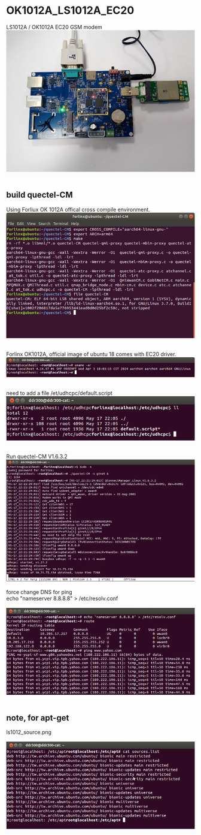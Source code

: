 # OK1012A_LS1012A_EC20
LS1012A / OK1012A EC20  GSM modem
<br>
![pic](pic/ok1012.jpg)<br>
<br>
## build quectel-CM
Using Forliux OK 1012A offical cross compile environment.
<br>
![pic](pic/ls1012_0.png)<br>
<br>


Forlinx OK1012A, official image of ubuntu 18 comes with EC20 driver.
<br>
![pic](pic/ls1012_a.png)<br>
<br>

need to add a file
/et/udhcpc/default.script
<br>
![pic](pic/udhcpc_ls1012.png)<br>
<br>

Run quectel-CM V1.6.3.2
<br>
![pic](pic/ls1012c.png)<br>
<br>
force change DNS for ping<br>
echo "nameserver 8.8.8.8" > /etc/resolv.conf<br>
<br>
![pic](pic/ls1012_e.png)<br>
<br>

## note, for apt-get
ls1012_source.png  
<br>
![pic](pic/ls1012_source.png)<br>
<br>
